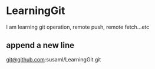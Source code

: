 # LearningGit
I am learning git operation, remote push, remote fetch...etc

## append a new line 

git@github.com:susaml/LearningGit.git
